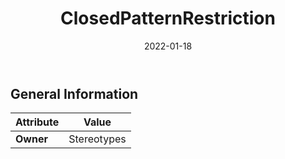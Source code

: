 ﻿---
title: ClosedPatternRestriction
toc: false
type: specs
date: "2022-01-18"
draft: false
specification: VEC
version: 1.2.2
documentType: "Recommendation"
elementType: Class
classes:
  - ClosedPatternRestriction
menu_name: vec-1.2.2
---


## General Information

| Attribute               | Value |
|-------------------------|-------|
| **Owner**               | Stereotypes |
